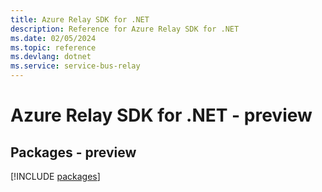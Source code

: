 ```yaml
---
title: Azure Relay SDK for .NET
description: Reference for Azure Relay SDK for .NET
ms.date: 02/05/2024
ms.topic: reference
ms.devlang: dotnet
ms.service: service-bus-relay
---
```

# Azure Relay SDK for .NET - preview
## Packages - preview
[!INCLUDE [packages](relay-index.md)]